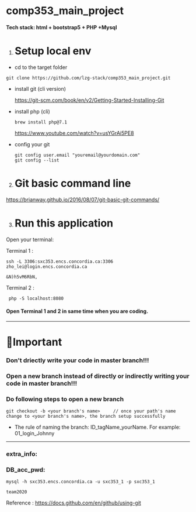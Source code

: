 # comp353_main_project

#### Tech stack: html + bootstrap5 + PHP +Mysql



1. # Setup local env

- cd to the target folder

```http
git clone https://github.com/lzg-stack/comp353_main_project.git
```

- install git (cli version)

  https://git-scm.com/book/en/v2/Getting-Started-Installing-Git

- install php (cli) 

  ```
  brew install php@7.1
  ```

  https://www.youtube.com/watch?v=usYGrAi5PE8

- config your git 

  ```
  git config user.email "youremail@yourdomain.com"
  git config --list
  ```

  

2. # Git basic command line

https://brianway.github.io/2016/08/07/git-basic-git-commands/



3. # Run this application

Open your terminal:

Terminal 1 : 

```
ssh -L 3306:sxc353.encs.concordia.ca:3306 zho_lei@login.encs.concordia.ca

&N)h5vM6RbN,
```

Terminal 2 : 

``` php -S localhost:8080```

#### Open Terminal 1 and 2 in same time when you are coding.



---





# 🌟Important 

### Don't driectly write your code in master branch!!! 

### Open a new branch instead of directly or indirectly writing your code in master branch!!!

### Do following steps to open a new branch

```
git checkout -b <your branch's name>     // once your path's name change to <your branch's name>, the branch setup successfully
```

- The rule of naming the branch: ID_tagName_yourName.   For example: 01_login_Johnny

---

### extra_info: 

### DB_acc_pwd:

``` 
mysql -h sxc353.encs.concordia.ca -u sxc353_1 -p sxc353_1

team2020
```

Reference : https://docs.github.com/en/github/using-git

